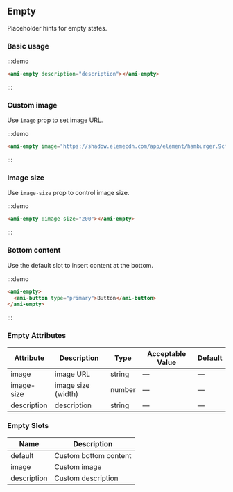 ## Empty

Placeholder hints for empty states.

### Basic usage

:::demo

```html
<ami-empty description="description"></ami-empty>
```
:::

### Custom image

Use `image` prop to set image URL.

:::demo

```html
<ami-empty image="https://shadow.elemecdn.com/app/element/hamburger.9cf7b091-55e9-11e9-a976-7f4d0b07eef6.png"></ami-empty>
```
:::

### Image size

Use `image-size` prop to control image size.

:::demo

```html
<ami-empty :image-size="200"></ami-empty>
```
:::

### Bottom content

Use the default slot to insert content at the bottom.

:::demo

```html
<ami-empty>
  <ami-button type="primary">Button</ami-button>
</ami-empty>
```
:::

### Empty Attributes
| Attribute       | Description      | Type         | Acceptable Value    | Default   |
|-------------  |---------------- |---------------- |---------------------- |-------- |
| image          | image URL       | string  |          —             |    —     |
| image-size    | image size (width)  | number | — |    —  |
| description  | description    | string  |    —  |  — |

### Empty Slots

| Name | Description |
|------|--------|
| default | Custom bottom content  |
| image | Custom image     |
| description | Custom description     |

